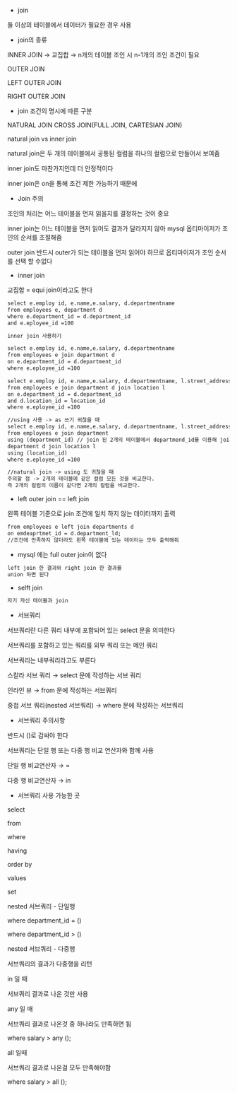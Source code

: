 - join

둘 이상의 테이블에서 데이터가 필요한 경우 사용

- join의 종류

INNER JOIN → 교집합 → n개의 테이블 조인 시 n-1개의 조인 조건이 필요

OUTER JOIN

LEFT OUTER JOIN

RIGHT OUTER JOIN

- join 조건의 명시에 따른 구분

NATURAL JOIN
CROSS JOIN(FULL JOIN, CARTESIAN JOIN)

natural join vs inner join

natural join은 두 개의 테이블에서 공통된 컬럼을 하나의 컬럼으로 만들어서 보여줌

inner join도 마찬가지인데 더 안정적이다

inner join은 on을 통해 조건 제한 가능하기 때문에

- Join 주의

조인의 처리는 어느 테이블을 먼저 읽을지를 결정하는 것이 중요

inner join는 어느 테이블을 먼저 읽어도 결과가 달라지지 않아 mysql 옵티마이저가 조인의 순서를 조절해줌

outer join 반드시 outer가 되는 테이블을 먼저 읽어야 하므로 옵티마이저가 조인 순서를 선택 할 수없다

- inner join

교집합 = equi join이라고도 한다

```html
select e.employ id, e.name,e.salary, d.departmentname
from employees e, department d
where e.department_id = d.department_id
and e.eployee_id =100

inner join 사용하기

select e.employ id, e.name,e.salary, d.departmentname
from employees e join department d
on e.department_id = d.department_id
where e.eployee_id =100

select e.employ id, e.name,e.salary, d.departmentname, l.street_addresss
from employees e join department d join location l
on e.department_id = d.department_id
and d.location_id = location_id
where e.eployee_id =100

//using 사용 -> as 쓰기 귀찮을 때
select e.employ id, e.name,e.salary, d.departmentname, l.street_addresss
from employees e join department
using (department_id) // join 된 2개의 테이블에서 departmend_id를 이용해 join 하겠다는 뜻
department d join location l
using (location_id)
where e.eployee_id =100

//natural join -> using 도 귀찮을 때
주의할 점 -> 2개의 테이블에 같은 컬럼 모든 것을 비교한다.
즉 2개의 컬럼의 이름이 같다면 2개의 컬럼을 비교한다.
```

- left outer join == left join

왼쪽 테이블 기준으로 join 조건에 일치 하지 않는 데이터까지 출력

```html
from employees e left join departments d
on emdeaprtmet_id = d.department_ld;
//조건에 만족하지 않더라도 왼쪽 테이블에 있는 데이터는 모두 출력해줘
```

- mysql 에는 full outer join이 없다

```html
left join 한 결과와 right join 한 결과를
union 하면 된다
```

- selft join

```html
자기 자신 테이블과 join
```

- 서브쿼리

서브쿼리란 다른 쿼리 내부에 포함되어 있는 select 문을 의미한다

서브쿼리를 포함하고 있는 쿼리를 외부 쿼리 또는 메인 쿼리

서브쿼리는 내부쿼리라고도 부른다

스칼라 서브 쿼리 → select 문에 작성하는 서브 쿼리

인라인 뷰 → from 문에 작성하는 서브쿼리

중첩 서브 쿼리(nested 서브쿼리) → where 문에 작성하는 서브쿼리

- 서브쿼리 주의사항

반드시 ()로 감싸야 한다

서브쿼리는 단일 행 또는 다중 행 비교 연산자와 함께 사용

단일 행 비교연산자 → = 

다중 행 비교연산자 → in

- 서브쿼리 사용 가능한 곳

select

from

where 

having

order by

values

set

nested 서브쿼리 - 단일행

where department_id = ()

where department_id >  ()

nested 서브쿼리 - 다중행

서브쿼리의 결과가 다중행을 리턴 

in 일 때 

서브쿼리 결과로 나온 것만 사용

any 일 때

서브쿼리 결과로 나온것 중 하나라도 만족하면 됨

where salary > any ();

all 일때

서브쿼리 결과로 나온걸 모두 만족해야함

where salary > all ();
